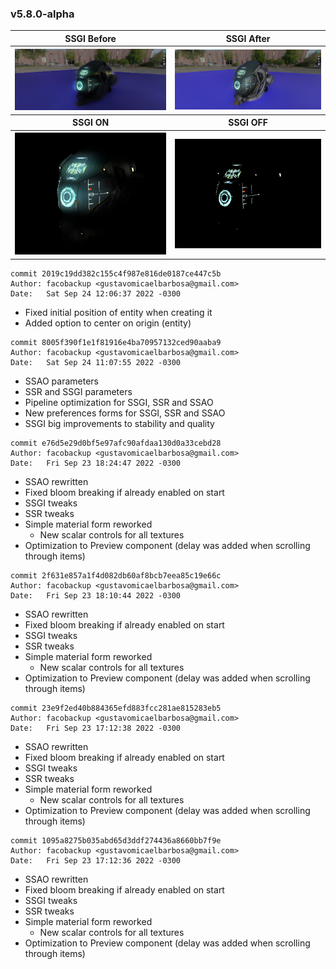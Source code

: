 ### v5.8.0-alpha

<table>
    <tr>
        <th>
          SSGI Before 
        </th>
        <th>
          SSGI After 
        </th>
    </tr>
    <tr>
        <th>
           <img src="https://raw.githubusercontent.com/projection-engine/.github/main/v5.8.0/SSGI-BEFORE.png"/> 
        </th>
        <th>
          <img src="https://raw.githubusercontent.com/projection-engine/.github/main/v5.8.0/SSGI-NOW.png"/>  
        </th>
    </tr>
  <tr>
        <th>
           SSGI ON 
        </th>
        <th>
           SSGI OFF 
        </th>
    </tr>
    <tr>
        <th>
           <img src="https://raw.githubusercontent.com/projection-engine/.github/main/v5.8.0/SSGI-ON.png"/> 
        </th>
        <th>
          <img src="https://raw.githubusercontent.com/projection-engine/.github/main/v5.8.0/SSGI-OFF.png"/>  
        </th>
    </tr>
</table>

```
commit 2019c19dd382c155c4f987e816de0187ce447c5b
Author: facobackup <gustavomicaelbarbosa@gmail.com>
Date:   Sat Sep 24 12:06:37 2022 -0300
```

- Fixed initial position of entity when creating it
- Added option to center on origin (entity)

```
commit 8005f390f1e1f81916e4ba70957132ced90aaba9
Author: facobackup <gustavomicaelbarbosa@gmail.com>
Date:   Sat Sep 24 11:07:55 2022 -0300
```

- SSAO parameters
- SSR and SSGI parameters
- Pipeline optimization for SSGI, SSR and SSAO
- New preferences forms for  SSGI, SSR and SSAO
- SSGI big improvements to stability and quality

```
commit e76d5e29d0bf5e97afc90afdaa130d0a33cebd28
Author: facobackup <gustavomicaelbarbosa@gmail.com>
Date:   Fri Sep 23 18:24:47 2022 -0300
```

- SSAO rewritten
- Fixed bloom breaking if already enabled on start
- SSGI tweaks
- SSR tweaks
- Simple material form reworked
  - New scalar controls for all textures
- Optimization to Preview component (delay was added when scrolling through items)

```
commit 2f631e857a1f4d082db60af8bcb7eea85c19e66c
Author: facobackup <gustavomicaelbarbosa@gmail.com>
Date:   Fri Sep 23 18:10:44 2022 -0300
```

- SSAO rewritten
- Fixed bloom breaking if already enabled on start
- SSGI tweaks
- SSR tweaks
- Simple material form reworked
  - New scalar controls for all textures
- Optimization to Preview component (delay was added when scrolling through items)

```
commit 23e9f2ed40b884365efd883fcc281ae815283eb5
Author: facobackup <gustavomicaelbarbosa@gmail.com>
Date:   Fri Sep 23 17:12:38 2022 -0300
```

- SSAO rewritten
- Fixed bloom breaking if already enabled on start
- SSGI tweaks
- SSR tweaks
- Simple material form reworked
  - New scalar controls for all textures
- Optimization to Preview component (delay was added when scrolling through items)

``` 
commit 1095a8275b035abd65d3ddf274436a8660bb7f9e
Author: facobackup <gustavomicaelbarbosa@gmail.com>
Date:   Fri Sep 23 17:12:36 2022 -0300
 ```

- SSAO rewritten
- Fixed bloom breaking if already enabled on start
- SSGI tweaks
- SSR tweaks
- Simple material form reworked
  - New scalar controls for all textures
- Optimization to Preview component (delay was added when scrolling through items)
